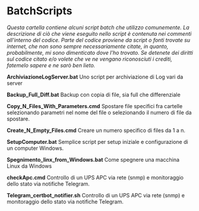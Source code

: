 # BatchScripts
*Questa cartella contiene alcuni script batch che utilizzo comunemente.*
*La descrizione di ciò che viene eseguito nello script è contenuta nei commenti all'interno del codice.*
*Parte del codice proviene da script o fonti trovate su internet, che non sono sempre necessariamente citate, in quanto, probabilmente, mi sono dimenticato dove l'ho trovato.*
*Se detenete dei diritti sul codice citato e/o volete che ve ne vengano riconosciuti i crediti, fatemelo sapere e ne sarò ben lieto.*

**ArchiviazioneLogServer.bat**
Uno script per archiviazione di Log vari da server

**Backup_Full_Diff.bat**
Backup con copia di file, sia full che differenziale

**Copy_N_Files_With_Parameters.cmd**
Spostare file specifici fra cartelle selezionando parametri nel nome del file o selezionando il numero di file da spostare.

**Create_N_Empty_Files.cmd**
Creare un numero specifico di files da 1 a n.

**SetupComputer.bat**
Semplice script per setup iniziale e configurazione di un computer Windows.

**Spegnimento_linx_from_Windows.bat**
Come spegnere una macchina Linux da Windows

**checkApc.cmd**
Controllo di un UPS APC via rete (snmp) e monitoraggio dello stato via notifiche Telegram. 

**Telegram_certbot_notifier.sh**
Controllo di un UPS APC via rete (snmp) e monitoraggio dello stato via notifiche Telegram. 


